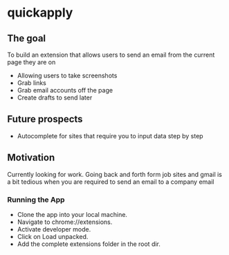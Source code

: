 # quickapply

## The goal 
To build an extension that allows users to send an email from the current page they are on

- Allowing users to take screenshots
- Grab links
- Grab email accounts off the page
- Create drafts to send later

## Future prospects
- Autocomplete for sites that require you to input data step by step

## Motivation
Currently looking for work. Going back and forth form job sites and gmail is a bit tedious when 
you are required to send an email to a company email 

### Running the App
- Clone the app into your local machine.
- Navigate to chrome://extensions.
- Activate developer mode.
- Click on Load unpacked.
- Add the complete extensions folder in the root dir.
